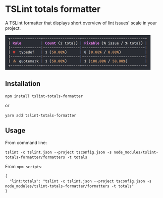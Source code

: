 # TSLint totals formatter

A TSLint formatter that displays short overview of lint issues' scale in your project.

<img width="469" alt="tslint totals formatter" src="docs/screenshot.png">

## Installation

`npm install tslint-totals-formatter`

or

`yarn add tslint-totals-formatter`

## Usage

From command line:

```
tslint -c tslint.json --project tsconfig.json -s node_modules/tslint-totals-formatter/formatters -t totals
```

From `npm scripts`:
```
{
  "lint:totals": "tslint -c tslint.json --project tsconfig.json -s node_modules/tslint-totals-formatter/formatters -t totals"
}
```



